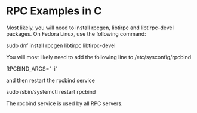 
RPC Examples in C
==================


Most likely, you will need to install rpcgen, libtirpc and libtirpc-devel packages. On Fedora
Linux, use the following command:

sudo dnf install rpcgen libtirpc libtirpc-devel


You will most likely need to add the following line to /etc/sysconfig/rpcbind

RPCBIND_ARGS="-i"

and then restart the rpcbind service

sudo /sbin/systemctl restart rpcbind 

The rpcbind service is used by all RPC servers.


